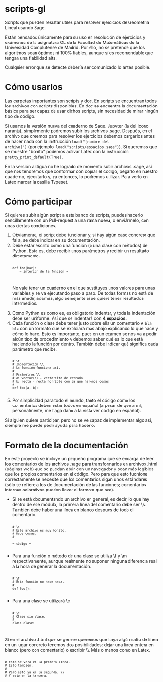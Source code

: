 # scripts-gl
Scripts que pueden resultar útiles para resolver ejercicios de Geometría Lineal usando Sage.

Están pensados únicamente para su uso en resolución de ejercicios y exámenes de la asignatura GL de la Facultad de Matemáticas de la Universidad Complutense de Madrid. Por ello, no se pretende que los algoritmos sean óptimos ni 100% fiables, aunque sí es recomendable que tengan una fiabilidad alta.

Cualquier error que se detecte debería ser comunicado lo antes posible.

# Cómo usarlos
Las carpetas importantes son scripts y doc. En scripts se encuentran todos los archivos con scripts disponibles. En doc se encuentra la documentación básica para ser capaz de usar dichos scripts, sin necesidad de mirar ningún tipo de código.

Si usamos la versión nueva del cuaderno de Sage, Jupyter (la del icono naranja), simplemente podremos subir los archivos .sage. Después, en el archivo que creemos para resolver los ejercicios debemos cargarlos antes de hacer nada con la instrucción <code>load("[nombre del archivo]")</code> (por ejemplo, <code>load("scripts/espacios.sage")</code>). Si queremos que se muestre "bonito" podemos activar Latex con la instrucción <code>pretty_print_default(True)</code>.

En la versión antigua no he logrado de momento subir archivos .sage, así que nos tendremos que conformar con copiar el código, pegarlo en nuestro cuaderno, ejecutarlo y, ya entonces, lo podremos utilizar. Para verlo en Latex marcar la casilla Typeset.

# Cómo participar
Si quieres subir algún script a este banco de scripts, puedes hacerlo sencillamente con un Pull-request a una rama nueva, o enviármelo, con unas ciertas condiciones.
<ol>
<li>
  Obviamente, el script debe funcionar y, si hay algún caso concreto que falla, se debe indicar en su documentación.
</li>
<li>
  Debe estar escrito como una función (o una clase con métodos) de Python. Esto es, debe recibir unos parámetros y recibir un resultado directamente.
  
<code>

    def foo(bar):
        ~ interior de la función ~
    
</code>
  
  No vale tener un cuaderno en el que sustituyes unos valores para unas variables y se va ejecutando paso a paso. De todas formas no está de más añadir, además, algo semejante si se quiere tener resultados intermedios.
</li>
<li>
  Como Python es como es, es obligatorio indentar, y toda la indentación debe ser uniforme. Así que se indentará con <b>4 espacios</b>.
</li>
<li>
  Cada función o clase debe tener justo sobre ella un comentario <code># bla bla</code> con un formato que se explciará más abajo explicando lo que hace y cómo lo hace. Esto es importante, pues en un examen se nos va a pedir algún tipo de procedimiento y debemos saber qué es lo que está haciendo la función por dentro. También debe indicar qué significa cada parámetro que recibe.
  
<code>

    # \f
    # Implentación \\
    # La función funciona así.
    #
    # Parámetros \\
    # a: vector(n) - vectorcito de entrada
    # b: recta - recta horrible con la que haremos cosas
    #
    def foo(a, b):
    
</code>

</li>
<li>
  Por simplicidad para todo el mundo, tanto el código como los comentarios deben estar todos en español (a pesar de que a mí, personalmente, me haga daño a la vista ver código en español).
</li>
</ol>

Si alguien quiere participar, pero no se ve capaz de implementar algo así, siempre me puede pedir ayuda para hacerlo.

# Formato de la documentación
En este proyecto se incluye un pequeño programa que se encarga de leer los comentarios de los archivos .sage para transformarlos en archivos .html (páginas web) que se puedan abrir con un navegador y sean más legibles que los propios comentarios en el código. Pero para que esto fucnione correctamente se necesite que los comentarios sigan unos estándares (sólo se refiere a los de documentación de las funciones; comentarios internos aclarativos pueden llevar el formato que sea).
<ul>
<li>
  Si se está documentando un archivo en general, es decir, lo que hay dentro de ese módulo, la primera línea del comentario debe ser \s. También debe haber una línea en blanco después de todo el comentario.
  
<code>
  
    # \s
    # Este archivo es muy bonito.
    # Hace cosas.
    #
    
    ~ código ~
    
</code>
  
</li>
<li>
  Para una función o método de una clase se utiliza \f y \m, respectivamente, aunque realmente no suponen ninguna diferencia real a la hora de generar la documentación.
  
<code>

    # \f
    # Esta función no hace nada.
    #
    def foo():
    
</code>
</li>
<li>
  Para una clase se utilizará \c
  
<code>
  
    # \c
    # Clase sin clase.
    #
    class clase:
    
</code>
  
</li>
</ul>
Si en el archivo .html que se genere queremos que haya algún salto de línea en un lugar concreto tenemos dos posibilidades: dejar una línea entera en blanco (pero con comentario) o escribir \\. Más o menos como en Latex.

<code>

    # Esto se verá en la primera línea.
    # Esto también.
    # 
    # Pero esto ya en la segunda. \\
    # Y esto en la tercera.
  
</code>
